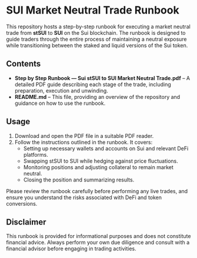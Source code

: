 # SUI Market Neutral Trade Runbook

This repository hosts a step-by-step runbook for executing a market neutral trade from **stSUI** to **SUI** on the Sui blockchain. The runbook is designed to guide traders through the entire process of maintaining a neutral exposure while transitioning between the staked and liquid versions of the Sui token.

## Contents

- **Step by Step Runbook — Sui stSUI to SUI Market Neutral Trade.pdf** – A detailed PDF guide describing each stage of the trade, including preparation, execution and unwinding.
- **README.md** – This file, providing an overview of the repository and guidance on how to use the runbook.

## Usage

1. Download and open the PDF file in a suitable PDF reader.
2. Follow the instructions outlined in the runbook. It covers:
   - Setting up necessary wallets and accounts on Sui and relevant DeFi platforms.
   - Swapping stSUI to SUI while hedging against price fluctuations.
   - Monitoring positions and adjusting collateral to remain market neutral.
   - Closing the position and summarizing results.

Please review the runbook carefully before performing any live trades, and ensure you understand the risks associated with DeFi and token conversions.

## Disclaimer

This runbook is provided for informational purposes and does not constitute financial advice. Always perform your own due diligence and consult with a financial advisor before engaging in trading activities.

